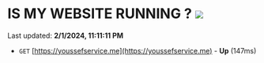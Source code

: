 # IS MY WEBSITE RUNNING ? [![](https://img.shields.io/static/v1?label=Sponsor&message=%E2%9D%A4&logo=GitHub&color=%23fe8e86)](https://github.com/sponsors/<username>)

Last updated: **2/1/2024, 11:11:11 PM**

- `GET` [https://youssefservice.me](https://youssefservice.me) - **Up** (147ms)
